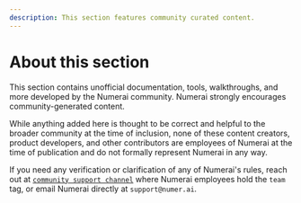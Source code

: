 ```yaml
---
description: This section features community curated content.
---
```


# About this section

This section contains unofficial documentation, tools, walkthroughs, and more developed by the Numerai community. Numerai strongly encourages community-generated content.

While anything added here is thought to be correct and helpful to the broader community at the time of inclusion, none of these content creators, product developers, and other contributors are employees of Numerai at the time of publication and do not formally represent Numerai in any way.

If you need any verification or clarification of any of Numerai's rules, reach out at [`community support channel`](https://community.numer.ai/channel/support/) where Numerai employees hold the `team` tag, or email Numerai directly at `support@numer.ai`.
